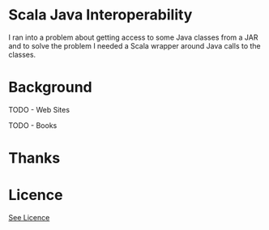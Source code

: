 # Scala Java Interoperability

I ran into a problem about getting access to some Java classes from a JAR and to solve the problem 
I needed a Scala wrapper around Java calls to the classes. 
 

# Background

TODO - Web Sites

TODO - Books

# Thanks

# Licence

[See Licence](/LICENSE)










